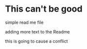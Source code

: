 # This can't be good

simple read me file

adding more text to the Readme

this is going to cause a conflict